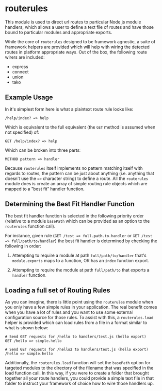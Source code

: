 # routerules

This module is used to direct url routes to particular Node.js module handlers, which allows a user to define a text file of routes and have those bound to particular modules and appropriate exports.

While the core of `routerules` designed to be framework agnostic, a suite of framework helpers are provided which will help with wiring the detected routes in platform appropriate ways.  Out of the box, the following route wirers are included:

- express
- connect
- union
- tako

## Example Usage

In it's simplest form here is what a plaintext route rule looks like:

```
/help/index? => help
```

Which is equivalent to the full equivalent (the `GET` method is assumed when not specified) of:

```
GET /help/index? => help
```

Which can be broken into three parts:

```
METHOD pattern => handler
```

Because `routerules` itself implements no pattern matching itself with regards to routes, the pattern can be just about anything (i.e. anything that doesn't use the ` => ` character string) to define a route.  All the `routerules` module does is create an array of simple routing rule objects which are mapped to a "best fit" handler function.

## Determining the Best Fit Handler Function

The best fit handler function is selected in the following priority order (relative to a module `basePath` which can be provided as an option to the `routerules` function call).

For instance, given rule (`GET /test => full.path.to.handler` or `GET /test => full/path/to/handler`) the best fit handler is determined by checking the following in order:

1. Attempting to require a module at path `full/path/to/handler` that's `module.exports` maps to a function, OR has an `index` function export.

2. Attempting to require the module at path `full/path/to` that exports a `handler` function.

## Loading a full set of Routing Rules

As you can imagine, there is little point using the `routerules` module when you only have a few simple rules in your application.  The real benefit comes when you have a lot of rules and you want to use some external configuration source for those rules.  To assist with this, a `routerules.load` helper is provided which can load rules from a file in a format similar to what is shown below:

```
# Send GET requests for /hello to handlers/test.js (hello export)
GET /hello => simple.hello

# Send GET requests for /hello2 to handlers/test.js (hello export)
/hello => simple.hello
```

Additionally, the `routerules.load` function will set the `basePath` option for targeted modules to the directory of the filename that was specified in the load function call.  In this way, if you were to create a folder that brought together all your route handlers, you could provide a simple text file in that folder to instruct your framework of choice how to wire those handlers up.